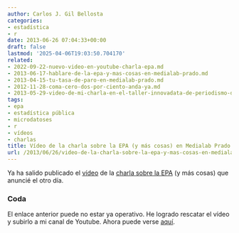 ```yaml
---
author: Carlos J. Gil Bellosta
categories:
- estadística
- r
date: 2013-06-26 07:04:33+00:00
draft: false
lastmod: '2025-04-06T19:03:50.704170'
related:
- 2022-09-22-nuevo-video-en-youtube-charla-epa.md
- 2013-06-17-hablare-de-la-epa-y-mas-cosas-en-medialab-prado.md
- 2013-04-15-tu-tasa-de-paro-en-medialab-prado.md
- 2012-11-28-coma-cero-dos-por-ciento-anda-ya.md
- 2013-05-29-video-de-mi-charla-en-el-taller-innovadata-de-periodismo-de-datos.md
tags:
- epa
- estadística pública
- microdatoses
- r
- vídeos
- charlas
title: Vídeo de la charla sobre la EPA (y más cosas) en Medialab Prado
url: /2013/06/26/video-de-la-charla-sobre-la-epa-y-mas-cosas-en-medialab-prado/
---
```


Ya ha salido publicado el [vídeo](https://www.medialab-matadero.es/videos/la-encuesta-de-poblacion-activa-y-sus-limitaciones) de la [charla sobre la EPA](https://datanalytics.com/2013/06/17/hablare-de-la-epa-y-mas-cosas-en-medialab-prado/) (y más cosas) que anuncié el otro día.

### Coda

El enlace anterior puede no estar ya operativo. He logrado rescatar el vídeo y subirlo a mi canal de Youtube. Ahora puede verse [aquí](http://localhost:1313/2022/08/22/nuevo-video-en-youtube-charla-epa/).